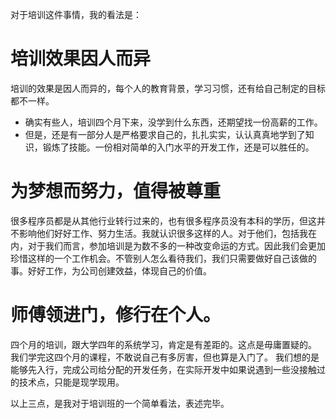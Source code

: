 对于培训这件事情，我的看法是：

# 培训效果因人而异

培训的效果是因人而异的，每个人的教育背景，学习习惯，还有给自己制定的目标都不一样。

- 确实有些人，培训四个月下来，没学到什么东西，还期望找一份高薪的工作。
- 但是，还是有一部分人是严格要求自己的，扎扎实实，认认真真地学到了知识，锻炼了技能。一份相对简单的入门水平的开发工作，还是可以胜任的。

# 为梦想而努力，值得被尊重

很多程序员都是从其他行业转行过来的，也有很多程序员没有本科的学历，但这并不影响他们好好工作、努力生活。我就认识很多这样的人。对于他们，包括我在内，对于我们而言，参加培训是为数不多的一种改变命运的方式。因此我们会更加珍惜这样的一个工作机会。不管别人怎么看待我们，我们只需要做好自己该做的事。好好工作，为公司创建效益，体现自己的价值。

# 师傅领进门，修行在个人。

四个月的培训，跟大学四年的系统学习，肯定是有差距的。这点是毋庸置疑的。
我们学完这四个月的课程，不敢说自己有多厉害，但也算是入门了。
我们想的是能够先入行，完成公司给分配的开发任务，在实际开发中如果说遇到一些没接触过的技术点，只能是现学现用。

以上三点，是我对于培训班的一个简单看法，表述完毕。
